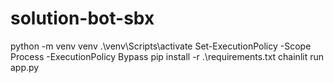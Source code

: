 ﻿# solution-bot-sbx
python -m venv venv
.\venv\Scripts\activate
Set-ExecutionPolicy -Scope Process -ExecutionPolicy Bypass
pip install -r .\requirements.txt
chainlit run app.py
